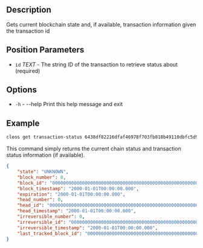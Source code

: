 ## Description

Gets current blockchain state and, if available, transaction information given the transaction id

## Position Parameters

- `id` _TEXT_ - The string ID of the transaction to retrieve status about (required)

## Options
- `-h` - --help                   Print this help message and exit
## Example


```sh
cleos get transaction-status 6438df82216dfaf46978f703fb818b49110dbfc5d9b521b5d08c342277438b29
```

This command simply returns the current chain status and transaction status information (if available). 

```json
{
    "state": "UNKNOWN",
    "block_number": 0,
    "block_id": "0000000000000000000000000000000000000000000000000000000000000000",
    "block_timestamp": "2000-01-01T00:00:00.000",
    "expiration": "2000-01-01T00:00:00.000",
    "head_number": 0,
    "head_id": "0000000000000000000000000000000000000000000000000000000000000000",
    "head_timestamp": "2000-01-01T00:00:00.000",
    "irreversible_number": 0,
    "irreversible_id": "0000000000000000000000000000000000000000000000000000000000000000",
    "irreversible_timestamp": "2000-01-01T00:00:00.000",
    "last_tracked_block_id": "0000000000000000000000000000000000000000000000000000000000000000"
}
```
